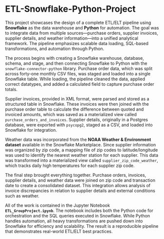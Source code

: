 # ETL-Snowflake-Python-Project

This project showcases the design of a complete ETL/ELT pipeline using **Snowflake** as the data warehouse and **Python** for automation. The goal was to integrate data from multiple sources—purchase orders, supplier invoices, supplier details, and weather information—into a unified analytical framework. The pipeline emphasizes scalable data loading, SQL-based transformations, and automation through Python.

The process begins with creating a Snowflake warehouse, database, schema, and stage, and then connecting Snowflake to Python with the `snowflake-connector-python` library. Purchase order data, which was split across forty-one monthly CSV files, was staged and loaded into a single Snowflake table. While loading, the pipeline cleaned the data, applied correct datatypes, and added a calculated field to capture purchase order totals.

Supplier invoices, provided in XML format, were parsed and stored as a structured table in Snowflake. These invoices were then joined with the purchase order table to calculate the difference between quoted and invoiced amounts, which was saved as a materialized view called `purchase_orders_and_invoices`. Supplier details, originally in a Postgres database, were exported with `psycopg2`, staged as a CSV, and loaded into Snowflake for integration.

Weather data was incorporated from the **NOAA Weather & Environment dataset** available in the Snowflake Marketplace. Since supplier information was organized by zip code, a mapping file of zip codes to latitude/longitude was used to identify the nearest weather station for each supplier. This data was transformed into a materialized view called `supplier_zip_code_weather`, which tracks daily high temperatures for each supplier zip code.

The final step brought everything together. Purchase orders, invoices, supplier details, and weather data were joined on zip code and transaction date to create a consolidated dataset. This integration allows analysis of invoice discrepancies in relation to supplier details and external conditions such as weather.

All of the work is contained in the Jupyter Notebook **`ETL_GroupProject.ipynb`**. The notebook includes both the Python code for orchestration and the SQL queries executed in Snowflake. While Python handles automation, all heavy transformations are pushed down into Snowflake for efficiency and scalability. The result is a reproducible pipeline that demonstrates real-world ETL/ELT best practices.
